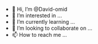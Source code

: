 - 👋 Hi, I’m @David-omid
- 👀 I’m interested in ...
- 🌱 I’m currently learning ...
- 💞️ I’m looking to collaborate on ...
- 📫 How to reach me ...

<!---
David-omid/David-omid is a ✨ special ✨ repository because its `README.md` (this file) appears on your GitHub profile.
You can click the Preview link to take a look at your changes.
--->
